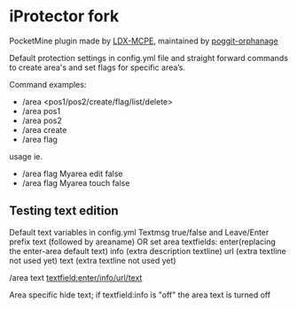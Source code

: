# iProtector fork
PocketMine plugin made by [LDX-MCPE](https://github.com/LDX-MCPE/iProtector), maintained by [poggit-orphanage](https://github.com/poggit-orphanage/iProtector) 

Default protection settings in config.yml file and straight forward commands to create area's and set flags for specific area’s. 

Command examples:
- /area <pos1/pos2/create/flag/list/delete>
- /area pos1
- /area pos2
- /area create <areaname>
- /area flag <areaname> <permission>

usage ie.
- /area flag Myarea edit false
- /area flag Myarea touch false

## Testing text edition

Default text variables in config.yml 
Textmsg true/false and Leave/Enter prefix text (followed by areaname)
OR 
set area textfields: 
enter(replacing the enter-area default text) 
info (extra description textline)
url (extra textline not used yet)
text (extra textline not used yet)

/area text <areaname> <textfield:enter/info/url/text> <string>

Area specific hide text;
if textfield:info is "off" the area text is turned off